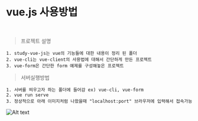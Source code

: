 # vue.js 사용방법
<br/>

> 프로젝트 설명
```text
1. study-vue-js는 vue의 기능들에 대한 내용이 정리 된 폴더
2. vue-cli는 vue-client의 사용법에 대해서 간단하게 만든 프로젝트
3. vue-form은 간단한 form 예제를 구성해놓은 프로젝트
```


> 서버실행방법
```text
1. 서버를 띄우고자 하는 폴더에 들어감 ex) vue-cli, vue-form
2. vue run serve
3. 정상적으로 아래 이미지처럼 나왔을때 "localhost:port" 브라우저에 입력해서 접속가능 
```
![Alt text]("C:\Users\82102\Pictures\Screenshots\캡처.png")
